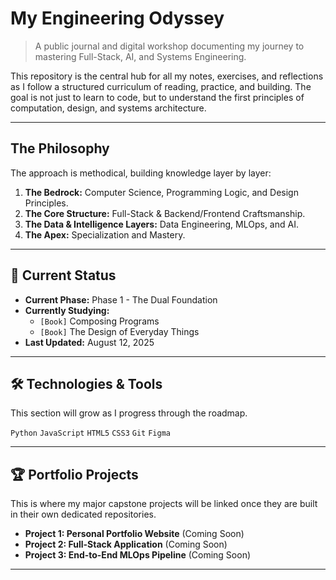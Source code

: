 # My Engineering Odyssey

> A public journal and digital workshop documenting my journey to mastering Full-Stack, AI, and Systems Engineering.

This repository is the central hub for all my notes, exercises, and reflections as I follow a structured curriculum of reading, practice, and building. The goal is not just to learn to code, but to understand the first principles of computation, design, and systems architecture.

---

## The Philosophy

The approach is methodical, building knowledge layer by layer:
1.  **The Bedrock:** Computer Science, Programming Logic, and Design Principles.
2.  **The Core Structure:** Full-Stack & Backend/Frontend Craftsmanship.
3.  **The Data & Intelligence Layers:** Data Engineering, MLOps, and AI.
4.  **The Apex:** Specialization and Mastery.

---

## 🚀 Current Status

* **Current Phase:** Phase 1 - The Dual Foundation
* **Currently Studying:**
    * `[Book]` Composing Programs
    * `[Book]` The Design of Everyday Things
* **Last Updated:** August 12, 2025

---

## 🛠️ Technologies & Tools

This section will grow as I progress through the roadmap.

`Python` `JavaScript` `HTML5` `CSS3` `Git` `Figma`

---

## 🏆 Portfolio Projects

This is where my major capstone projects will be linked once they are built in their own dedicated repositories.

* **Project 1: Personal Portfolio Website** (Coming Soon)
* **Project 2: Full-Stack Application** (Coming Soon)
* **Project 3: End-to-End MLOps Pipeline** (Coming Soon)

---